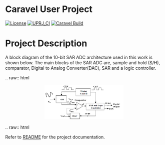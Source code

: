 # Caravel User Project

[![License](https://img.shields.io/badge/License-Apache%202.0-blue.svg)](https://opensource.org/licenses/Apache-2.0) [![UPRJ_CI](https://github.com/efabless/caravel_project_example/actions/workflows/user_project_ci.yml/badge.svg)](https://github.com/efabless/caravel_project_example/actions/workflows/user_project_ci.yml) [![Caravel Build](https://github.com/efabless/caravel_project_example/actions/workflows/caravel_build.yml/badge.svg)](https://github.com/efabless/caravel_project_example/actions/workflows/caravel_build.yml)

# Project Description

A block diagram of the 10-bit SAR ADC architecture used in this work is shown below.
The main blocks of the SAR ADC are, sample and hold (S/H), comparator, Digital to Analog Converter(DAC), SAR and a logic controller. 

.. raw:: html

   <p align="center">
   <img src="/docs/images/SAR_Block_diagram.png" width="50%" height="50%">
   </p>

.. raw:: html

   </p>





Refer to [README](docs/source/index.rst) for the project documentation. 
